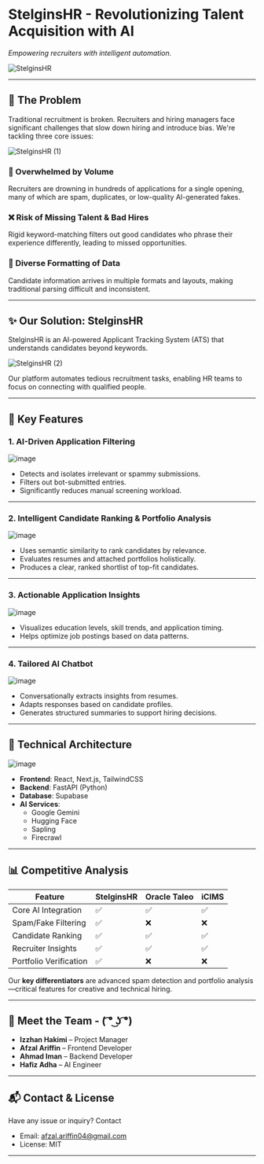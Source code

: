# StelginsHR - Revolutionizing Talent Acquisition with AI
*Empowering recruiters with intelligent automation.*

![StelginsHR](https://github.com/user-attachments/assets/c77a3f9b-4f6e-4699-abca-c16297b030bc)

---

## 🚨 The Problem

Traditional recruitment is broken. Recruiters and hiring managers face significant challenges that slow down hiring and introduce bias. We're tackling three core issues:

![StelginsHR (1)](https://github.com/user-attachments/assets/b9c9bbd3-df42-4e28-a37c-8bb9f033b28c)


### 🤯 Overwhelmed by Volume
Recruiters are drowning in hundreds of applications for a single opening, many of which are spam, duplicates, or low-quality AI-generated fakes.

### ❌ Risk of Missing Talent & Bad Hires
Rigid keyword-matching filters out good candidates who phrase their experience differently, leading to missed opportunities.

### 📄 Diverse Formatting of Data
Candidate information arrives in multiple formats and layouts, making traditional parsing difficult and inconsistent.

---

## ✨ Our Solution: StelginsHR

StelginsHR is an AI-powered Applicant Tracking System (ATS) that understands candidates beyond keywords.

![StelginsHR (2)](https://github.com/user-attachments/assets/6d5a741b-cc0a-424b-b53f-b9d33dd0692c)


Our platform automates tedious recruitment tasks, enabling HR teams to focus on connecting with qualified people.

---

## 🚀 Key Features

### 1. AI-Driven Application Filtering

![image](https://github.com/user-attachments/assets/c91eb48c-2b90-41f3-8547-c1adc5d53daa)


- Detects and isolates irrelevant or spammy submissions.
- Filters out bot-submitted entries.
- Significantly reduces manual screening workload.

---

### 2. Intelligent Candidate Ranking & Portfolio Analysis

![image](https://github.com/user-attachments/assets/e35d7cd2-82c4-47c4-8445-7d9a96d34826)

- Uses semantic similarity to rank candidates by relevance.
- Evaluates resumes and attached portfolios holistically.
- Produces a clear, ranked shortlist of top-fit candidates.

---

### 3. Actionable Application Insights

![image](https://github.com/user-attachments/assets/6d05692a-51e8-41c8-ad80-8a146123458a)

- Visualizes education levels, skill trends, and application timing.
- Helps optimize job postings based on data patterns.

---

### 4. Tailored AI Chatbot

![image](https://github.com/user-attachments/assets/7fe028e5-ad76-4125-94d2-2ad8fb6bec76)

- Conversationally extracts insights from resumes.
- Adapts responses based on candidate profiles.
- Generates structured summaries to support hiring decisions.

---

## 🧱 Technical Architecture

![image](https://github.com/user-attachments/assets/864036b4-787c-4d8f-8980-b85d57b7a158)

- **Frontend**: React, Next.js, TailwindCSS  
- **Backend**: FastAPI (Python)  
- **Database**: Supabase  
- **AI Services**:
  - Google Gemini
  - Hugging Face
  - Sapling
  - Firecrawl

---

## 📊 Competitive Analysis

| Feature                  | StelginsHR | Oracle Taleo | iCIMS |
|--------------------------|------------|---------------|-------|
| Core AI Integration      | ✅         | ✅            | ✅    |
| Spam/Fake Filtering      | ✅         | ❌            | ❌    |
| Candidate Ranking        | ✅         | ✅            | ✅    |
| Recruiter Insights       | ✅         | ✅            | ✅    |
| Portfolio Verification   | ✅         | ❌            | ❌    |

Our **key differentiators** are advanced spam detection and portfolio analysis—critical features for creative and technical hiring.

---

## 👥 Meet the Team - ( ͡° ͜ʖ ͡°)

- **Izzhan Hakimi** – Project Manager  
- **Afzal Ariffin** – Frontend Developer  
- **Ahmad Iman** – Backend Developer  
- **Hafiz Adha** – AI Engineer

---

## 📬 Contact & License

Have any issue or inquiry? Contact

- Email: afzal.ariffin04@gmail.com 
- License: MIT

---

